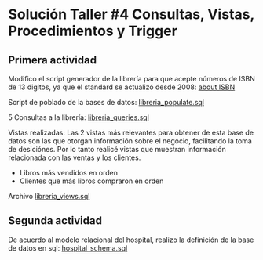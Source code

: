 # Solución Taller #4 Consultas, Vistas, Procedimientos y Trigger

## Primera actividad

Modifico el script generador de la librería para que acepte números de ISBN de 13 digitos, ya que el standard se actualizó desde 2008: [about ISBN](https://www.isbn.org/about_ISBN_standard)

Script de poblado de la bases de datos: [libreria_populate.sql](./libreria_populate.sql)

5 Consultas a la librería: [libreria_queries.sql](./libreria_queries.sql)

Vistas realizadas:
Las 2 vistas más relevantes para obtener de esta base de datos son las que otorgan información sobre el negocio, facilitando la toma de desiciónes. Por lo tanto realicé vistas que muestran información relacionada con las ventas y los clientes.

- Libros más vendidos en orden
- Clientes que más libros compraron en orden

Archivo [libreria_views.sql](./libreria_views.sql)

## Segunda actividad

De acuerdo al modelo relacional del hospital, realizo la definición de la base de datos en sql: [hospital_schema.sql](./hospital_schema.sql)

